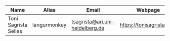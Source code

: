 | Name  | Alias  | Email  | Webpage  |
|---|---|---|---|
| Toni Sagrista Selles  | langurmonkey  | tsagrista@ari.uni-heidelberg.de  | https://tonisagrista.com  |
